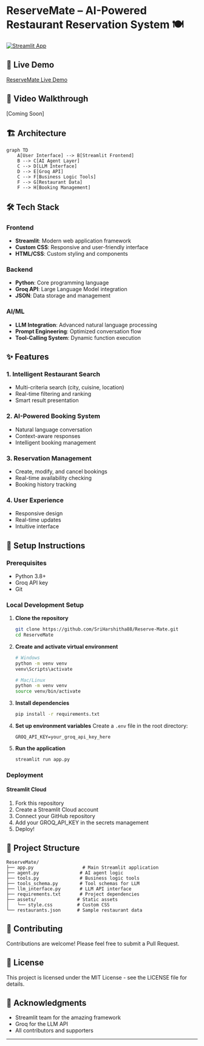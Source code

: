 # ReserveMate – AI-Powered Restaurant Reservation System 🍽️

[![Streamlit App](https://static.streamlit.io/badges/streamlit_badge_black_white.svg)](https://reserve-mate-csnb6wskwa8p6srtrcbvn8.streamlit.app/)

## 📱 Live Demo
[ReserveMate Live Demo](https://reserve-mate-csnb6wskwa8p6srtrcbvn8.streamlit.app/)

## 🎥 Video Walkthrough
[Coming Soon]

## 🏗️ Architecture

```mermaid
graph TD
    A[User Interface] --> B[Streamlit Frontend]
    B --> C[AI Agent Layer]
    C --> D[LLM Interface]
    D --> E[Groq API]
    C --> F[Business Logic Tools]
    F --> G[Restaurant Data]
    F --> H[Booking Management]
```

## 🛠️ Tech Stack

### Frontend
- **Streamlit**: Modern web application framework
- **Custom CSS**: Responsive and user-friendly interface
- **HTML/CSS**: Custom styling and components

### Backend
- **Python**: Core programming language
- **Groq API**: Large Language Model integration
- **JSON**: Data storage and management

### AI/ML
- **LLM Integration**: Advanced natural language processing
- **Prompt Engineering**: Optimized conversation flow
- **Tool-Calling System**: Dynamic function execution

## ✨ Features

### 1. Intelligent Restaurant Search
- Multi-criteria search (city, cuisine, location)
- Real-time filtering and ranking
- Smart result presentation

### 2. AI-Powered Booking System
- Natural language conversation
- Context-aware responses
- Intelligent booking management

### 3. Reservation Management
- Create, modify, and cancel bookings
- Real-time availability checking
- Booking history tracking

### 4. User Experience
- Responsive design
- Real-time updates
- Intuitive interface

## 🚀 Setup Instructions

### Prerequisites
- Python 3.8+
- Groq API key
- Git

### Local Development Setup

1. **Clone the repository**
   ```bash
   git clone https://github.com/SriHarshitha88/Reserve-Mate.git
   cd ReserveMate
   ```

2. **Create and activate virtual environment**
   ```bash
   # Windows
   python -m venv venv
   venv\Scripts\activate

   # Mac/Linux
   python -m venv venv
   source venv/bin/activate
   ```

3. **Install dependencies**
   ```bash
   pip install -r requirements.txt
   ```

4. **Set up environment variables**
   Create a `.env` file in the root directory:
   ```
   GROQ_API_KEY=your_groq_api_key_here
   ```

5. **Run the application**
   ```bash
   streamlit run app.py
   ```

### Deployment

#### Streamlit Cloud
1. Fork this repository
2. Create a Streamlit Cloud account
3. Connect your GitHub repository
4. Add your GROQ_API_KEY in the secrets management
5. Deploy!

## 📁 Project Structure
```
ReserveMate/
├── app.py                  # Main Streamlit application
├── agent.py               # AI agent logic
├── tools.py               # Business logic tools
├── tools_schema.py        # Tool schemas for LLM
├── llm_interface.py       # LLM API interface
├── requirements.txt       # Project dependencies
├── assets/               # Static assets
│   └── style.css         # Custom CSS
└── restaurants.json      # Sample restaurant data
```

## 🤝 Contributing
Contributions are welcome! Please feel free to submit a Pull Request.

## 📝 License
This project is licensed under the MIT License - see the LICENSE file for details.

## 🙏 Acknowledgments
- Streamlit team for the amazing framework
- Groq for the LLM API
- All contributors and supporters

---

